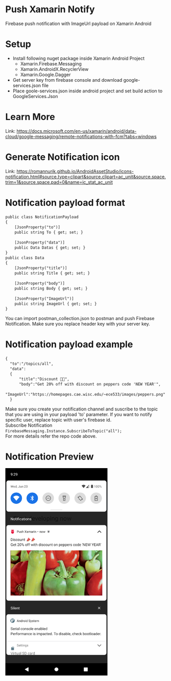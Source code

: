 # Push Xamarin Notify
Firebase push notification with ImageUrl payload on Xamarin Android

# Setup
* Install following nuget package inside Xamarin Android Project
  * Xamarin.Firebase.Messaging
  * Xamarin.AndroidX.RecyclerView
  * Xamarin.Google.Dagger
* Get server key from firebase console and download google-services.json file
* Place goole-services.json inside android project and set build action to GoogleServices.Json

# Learn More 
Link: https://docs.microsoft.com/en-us/xamarin/android/data-cloud/google-messaging/remote-notifications-with-fcm?tabs=windows

# Generate Notification icon 
Link: https://romannurik.github.io/AndroidAssetStudio/icons-notification.html#source.type=clipart&source.clipart=ac_unit&source.space.trim=1&source.space.pad=0&name=ic_stat_ac_unit

# Notification payload format

    public class NotificationPayload
    {
        [JsonProperty("to")]
        public string To { get; set; }

        [JsonProperty("data")]
        public Data Datas { get; set; }
    }
    public class Data
    {
        [JsonProperty("title")]
        public string Title { get; set; }

        [JsonProperty("body")]
        public string Body { get; set; }

        [JsonProperty("ImageUrl")]
        public string ImageUrl { get; set; }
    }
    
  You can import postman_collection.json to postman and push Firebase Notification. Make sure you replace header key with your server key.
  
  # Notification payload example
    {
      "to":"/topics/all",
      "data":
      {
          "title":"Discount 📣📣",
          "body":"Get 20% off with discount on peppers code 'NEW YEAR'",
          "ImageUrl":"https://homepages.cae.wisc.edu/~ece533/images/peppers.png"
      }
  
  Make sure you create your notification channel and suscribe to the topic that you are using in your payload 'to' parameter. If you want to notify specific user, replace topic with user's firebase id. </br>
  Subscribe Notification ` FirebaseMessaging.Instance.SubscribeToTopic("all");` </br>
  For more details refer the repo code above.
  
 # Notification Preview
 <img  src="Screenshot/Screenshot_1624419850.png" width="320" height="650"> </br>
 
